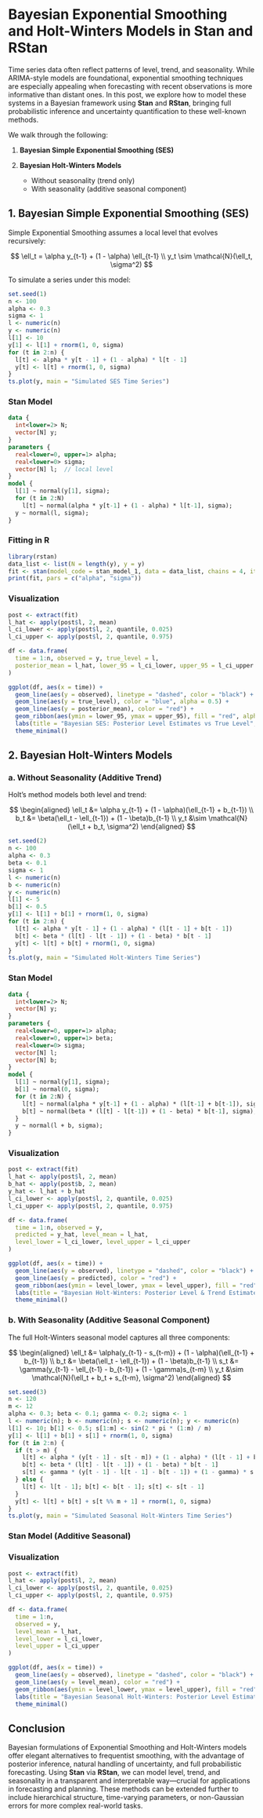 

# **Bayesian Exponential Smoothing and Holt-Winters Models in Stan and RStan**

Time series data often reflect patterns of level, trend, and seasonality. While ARIMA-style models are foundational, exponential smoothing techniques are especially appealing when forecasting with recent observations is more informative than distant ones. In this post, we explore how to model these systems in a Bayesian framework using **Stan** and **RStan**, bringing full probabilistic inference and uncertainty quantification to these well-known methods.

We walk through the following:

1. **Bayesian Simple Exponential Smoothing (SES)**
2. **Bayesian Holt-Winters Models**

   * Without seasonality (trend only)
   * With seasonality (additive seasonal component)



## **1. Bayesian Simple Exponential Smoothing (SES)**

Simple Exponential Smoothing assumes a local level that evolves recursively:

$$
\ell_t = \alpha y_{t-1} + (1 - \alpha) \ell_{t-1} \\
y_t \sim \mathcal{N}(\ell_t, \sigma^2)
$$

To simulate a series under this model:

```r
set.seed(1)
n <- 100
alpha <- 0.3
sigma <- 1
l <- numeric(n)
y <- numeric(n)
l[1] <- 10
y[1] <- l[1] + rnorm(1, 0, sigma)
for (t in 2:n) {
  l[t] <- alpha * y[t - 1] + (1 - alpha) * l[t - 1]
  y[t] <- l[t] + rnorm(1, 0, sigma)
}
ts.plot(y, main = "Simulated SES Time Series")
```

### Stan Model

```stan
data {
  int<lower=2> N;
  vector[N] y;
}
parameters {
  real<lower=0, upper=1> alpha;
  real<lower=0> sigma;
  vector[N] l;  // local level
}
model {
  l[1] ~ normal(y[1], sigma);
  for (t in 2:N)
    l[t] ~ normal(alpha * y[t-1] + (1 - alpha) * l[t-1], sigma);
  y ~ normal(l, sigma);
}
```

### Fitting in R

```r
library(rstan)
data_list <- list(N = length(y), y = y)
fit <- stan(model_code = stan_model_1, data = data_list, chains = 4, iter = 2000, warmup = 1000)
print(fit, pars = c("alpha", "sigma"))
```

### Visualization

```r
post <- extract(fit)
l_hat <- apply(post$l, 2, mean)
l_ci_lower <- apply(post$l, 2, quantile, 0.025)
l_ci_upper <- apply(post$l, 2, quantile, 0.975)

df <- data.frame(
  time = 1:n, observed = y, true_level = l,
  posterior_mean = l_hat, lower_95 = l_ci_lower, upper_95 = l_ci_upper
)

ggplot(df, aes(x = time)) +
  geom_line(aes(y = observed), linetype = "dashed", color = "black") +
  geom_line(aes(y = true_level), color = "blue", alpha = 0.5) +
  geom_line(aes(y = posterior_mean), color = "red") +
  geom_ribbon(aes(ymin = lower_95, ymax = upper_95), fill = "red", alpha = 0.2) +
  labs(title = "Bayesian SES: Posterior Level Estimates vs True Level", y = "Value") +
  theme_minimal()
```



## **2. Bayesian Holt-Winters Models**

### **a. Without Seasonality (Additive Trend)**

Holt’s method models both level and trend:

$$
\begin{aligned}
\ell_t &= \alpha y_{t-1} + (1 - \alpha)(\ell_{t-1} + b_{t-1}) \\
b_t &= \beta(\ell_t - \ell_{t-1}) + (1 - \beta)b_{t-1} \\
y_t &\sim \mathcal{N}(\ell_t + b_t, \sigma^2)
\end{aligned}
$$

```r
set.seed(2)
n <- 100
alpha <- 0.3
beta <- 0.1
sigma <- 1
l <- numeric(n)
b <- numeric(n)
y <- numeric(n)
l[1] <- 5
b[1] <- 0.5
y[1] <- l[1] + b[1] + rnorm(1, 0, sigma)
for (t in 2:n) {
  l[t] <- alpha * y[t - 1] + (1 - alpha) * (l[t - 1] + b[t - 1])
  b[t] <- beta * (l[t] - l[t - 1]) + (1 - beta) * b[t - 1]
  y[t] <- l[t] + b[t] + rnorm(1, 0, sigma)
}
ts.plot(y, main = "Simulated Holt-Winters Time Series")
```

### Stan Model

```stan
data {
  int<lower=2> N;
  vector[N] y;
}
parameters {
  real<lower=0, upper=1> alpha;
  real<lower=0, upper=1> beta;
  real<lower=0> sigma;
  vector[N] l;
  vector[N] b;
}
model {
  l[1] ~ normal(y[1], sigma);
  b[1] ~ normal(0, sigma);
  for (t in 2:N) {
    l[t] ~ normal(alpha * y[t-1] + (1 - alpha) * (l[t-1] + b[t-1]), sigma);
    b[t] ~ normal(beta * (l[t] - l[t-1]) + (1 - beta) * b[t-1], sigma);
  }
  y ~ normal(l + b, sigma);
}
```

### Visualization

```r
post <- extract(fit)
l_hat <- apply(post$l, 2, mean)
b_hat <- apply(post$b, 2, mean)
y_hat <- l_hat + b_hat
l_ci_lower <- apply(post$l, 2, quantile, 0.025)
l_ci_upper <- apply(post$l, 2, quantile, 0.975)

df <- data.frame(
  time = 1:n, observed = y,
  predicted = y_hat, level_mean = l_hat,
  level_lower = l_ci_lower, level_upper = l_ci_upper
)

ggplot(df, aes(x = time)) +
  geom_line(aes(y = observed), linetype = "dashed", color = "black") +
  geom_line(aes(y = predicted), color = "red") +
  geom_ribbon(aes(ymin = level_lower, ymax = level_upper), fill = "red", alpha = 0.2) +
  labs(title = "Bayesian Holt-Winters: Posterior Level & Trend Estimates", y = "Value") +
  theme_minimal()
```



### **b. With Seasonality (Additive Seasonal Component)**

The full Holt-Winters seasonal model captures all three components:

$$
\begin{aligned}
\ell_t &= \alpha(y_{t-1} - s_{t-m}) + (1 - \alpha)(\ell_{t-1} + b_{t-1}) \\
b_t &= \beta(\ell_t - \ell_{t-1}) + (1 - \beta)b_{t-1} \\
s_t &= \gamma(y_{t-1} - \ell_{t-1} - b_{t-1}) + (1 - \gamma)s_{t-m} \\
y_t &\sim \mathcal{N}(\ell_t + b_t + s_{t-m}, \sigma^2)
\end{aligned}
$$

```r
set.seed(3)
n <- 120
m <- 12
alpha <- 0.3; beta <- 0.1; gamma <- 0.2; sigma <- 1
l <- numeric(n); b <- numeric(n); s <- numeric(n); y <- numeric(n)
l[1] <- 10; b[1] <- 0.5; s[1:m] <- sin(2 * pi * (1:m) / m)
y[1] <- l[1] + b[1] + s[1] + rnorm(1, 0, sigma)
for (t in 2:n) {
  if (t > m) {
    l[t] <- alpha * (y[t - 1] - s[t - m]) + (1 - alpha) * (l[t - 1] + b[t - 1])
    b[t] <- beta * (l[t] - l[t - 1]) + (1 - beta) * b[t - 1]
    s[t] <- gamma * (y[t - 1] - l[t - 1] - b[t - 1]) + (1 - gamma) * s[t - m]
  } else {
    l[t] <- l[t - 1]; b[t] <- b[t - 1]; s[t] <- s[t - 1]
  }
  y[t] <- l[t] + b[t] + s[t %% m + 1] + rnorm(1, 0, sigma)
}
ts.plot(y, main = "Simulated Seasonal Holt-Winters Time Series")
```

### Stan Model (Additive Seasonal)


### Visualization

```r
post <- extract(fit)
l_hat <- apply(post$l, 2, mean)
l_ci_lower <- apply(post$l, 2, quantile, 0.025)
l_ci_upper <- apply(post$l, 2, quantile, 0.975)

df <- data.frame(
  time = 1:n,
  observed = y,
  level_mean = l_hat,
  level_lower = l_ci_lower,
  level_upper = l_ci_upper
)

ggplot(df, aes(x = time)) +
  geom_line(aes(y = observed), linetype = "dashed", color = "black") +
  geom_line(aes(y = level_mean), color = "red") +
  geom_ribbon(aes(ymin = level_lower, ymax = level_upper), fill = "red", alpha = 0.2) +
  labs(title = "Bayesian Seasonal Holt-Winters: Posterior Level Estimates", y = "Value") +
  theme_minimal()
```



## **Conclusion**

Bayesian formulations of Exponential Smoothing and Holt-Winters models offer elegant alternatives to frequentist smoothing, with the advantage of posterior inference, natural handling of uncertainty, and full probabilistic forecasting. Using **Stan** via **RStan**, we can model level, trend, and seasonality in a transparent and interpretable way—crucial for applications in forecasting and planning. These methods can be extended further to include hierarchical structure, time-varying parameters, or non-Gaussian errors for more complex real-world tasks.

